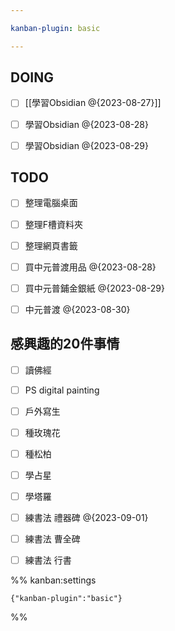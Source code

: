 ```yaml
---

kanban-plugin: basic

---
```


## DOING

- [ ] [[學習Obsidian @{2023-08-27}]]
- [ ] 學習Obsidian @{2023-08-28}
- [ ] 學習Obsidian @{2023-08-29}


## TODO

- [ ] 整理電腦桌面
- [ ] 整理F槽資料夾
- [ ] 整理網頁書籤
- [ ] 買中元普渡用品 @{2023-08-28}
- [ ] 買中元普鋪金銀紙 @{2023-08-29}
- [ ] 中元普渡 @{2023-08-30}


## 感興趣的20件事情

- [ ] 讀佛經
- [ ] PS digital painting
- [ ] 戶外寫生
- [ ] 種玫瑰花
- [ ] 種松柏
- [ ] 學占星
- [ ] 學塔羅
- [ ] 練書法 禮器碑 @{2023-09-01}
- [ ] 練書法 曹全碑
- [ ] 練書法 行書




%% kanban:settings
```
{"kanban-plugin":"basic"}
```
%%